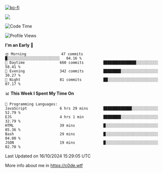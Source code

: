 [![ko-fi](https://ko-fi.com/img/githubbutton_sm.svg)](https://ko-fi.com/Z8Z4Y2LKX)

<a href="https://wakatime.com"><img src="https://wakatime.com/share/@c0dezin/b7f18a7c-ab3a-40b8-8bc7-b1b7bf71f1d6.svg" /></a>

<!--START_SECTION:waka-->
![Code Time](http://img.shields.io/badge/Code%20Time-127%20hrs%2053%20mins-blue)

![Profile Views](http://img.shields.io/badge/Profile%20Views-0-blue)

**I'm an Early 🐤** 

```text
🌞 Morning                47 commits          █░░░░░░░░░░░░░░░░░░░░░░░░   04.16 % 
🌆 Daytime                660 commits         ███████████████░░░░░░░░░░   58.41 % 
🌃 Evening                342 commits         ████████░░░░░░░░░░░░░░░░░   30.27 % 
🌙 Night                  81 commits          ██░░░░░░░░░░░░░░░░░░░░░░░   07.17 % 
```


📊 **This Week I Spent My Time On** 

```text
💬 Programming Languages: 
JavaScript               6 hrs 29 mins       █████████████░░░░░░░░░░░░   52.79 % 
EJS                      4 hrs 1 min         ████████░░░░░░░░░░░░░░░░░   32.79 % 
HTML                     39 mins             █░░░░░░░░░░░░░░░░░░░░░░░░   05.36 % 
Bash                     29 mins             █░░░░░░░░░░░░░░░░░░░░░░░░   04.00 % 
JSON                     19 mins             █░░░░░░░░░░░░░░░░░░░░░░░░   02.70 % 
```


 Last Updated on 16/10/2024 15:29:05 UTC
<!--END_SECTION:waka-->

More info about me in https://c0de.wtf
